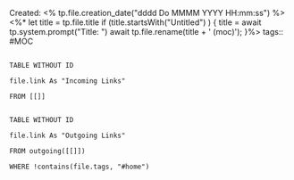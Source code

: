 ---
---

Created: <% tp.file.creation_date("dddd Do MMMM YYYY HH:mm:ss") %>
<%\*
let title = tp.file.title
if (title.startsWith("Untitled") ) {
title = await tp.system.prompt("Title: ")
await tp.file.rename(title + ' (moc)');
}%>
tags:: #MOC

```dataview

TABLE WITHOUT ID

file.link As "Incoming Links"

FROM [[]]

```

```dataview

TABLE WITHOUT ID

file.link As "Outgoing Links"

FROM outgoing([[]])

WHERE !contains(file.tags, "#home")

```
